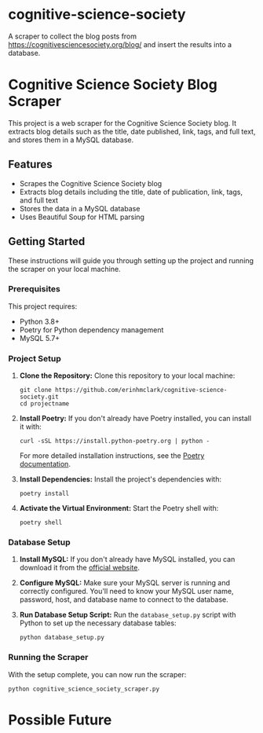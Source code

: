 # cognitive-science-society

A scraper to collect the blog posts from https://cognitivesciencesociety.org/blog/ and insert the results into a database.

# Cognitive Science Society Blog Scraper

This project is a web scraper for the Cognitive Science Society blog. 
It extracts blog details such as the title, date published, link, tags, and full text, and stores them in a MySQL database.

## Features

- Scrapes the Cognitive Science Society blog
- Extracts blog details including the title, date of publication, link, tags, and full text
- Stores the data in a MySQL database
- Uses Beautiful Soup for HTML parsing

## Getting Started

These instructions will guide you through setting up the project and running the scraper on your local machine.

### Prerequisites

This project requires:

- Python 3.8+
- Poetry for Python dependency management
- MySQL 5.7+ 

### Project Setup

1. **Clone the Repository:** Clone this repository to your local machine:

    ```
    git clone https://github.com/erinhmclark/cognitive-science-society.git
    cd projectname
    ```

2. **Install Poetry:** If you don't already have Poetry installed, you can install it with:

    ```
    curl -sSL https://install.python-poetry.org | python -
    ```

    For more detailed installation instructions, see the [Poetry documentation](https://python-poetry.org/docs/#installation).

3. **Install Dependencies:** Install the project's dependencies with:

    ```
    poetry install
    ```

4. **Activate the Virtual Environment:** Start the Poetry shell with:

    ```
    poetry shell
    ```

### Database Setup

1. **Install MySQL:** If you don't already have MySQL installed, you can download it from the [official website](https://dev.mysql.com/downloads/installer/).

2. **Configure MySQL:** Make sure your MySQL server is running and correctly configured. You'll need to know your MySQL user name, password, host, and database name to connect to the database.

3. **Run Database Setup Script:** Run the `database_setup.py` script with Python to set up the necessary database tables:

    ```
    python database_setup.py
    ```

### Running the Scraper

With the setup complete, you can now run the scraper:
```
python cognitive_science_society_scraper.py 
```

# Possible Future